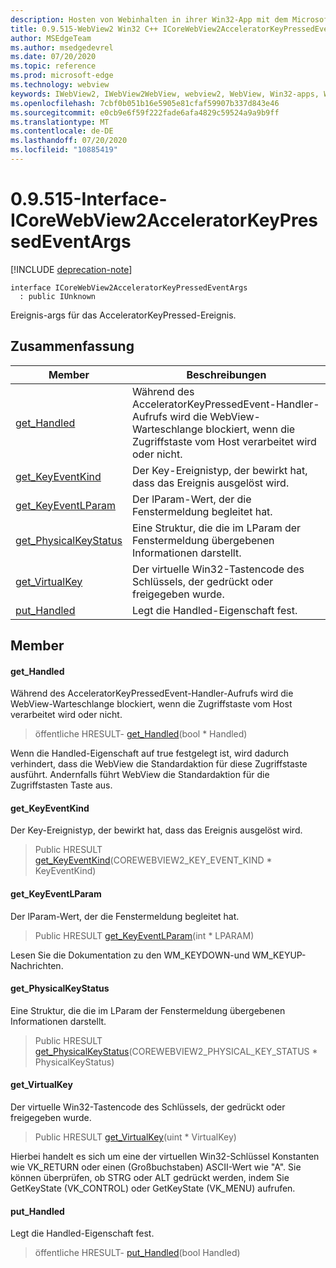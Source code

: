 ```yaml
---
description: Hosten von Webinhalten in ihrer Win32-App mit dem Microsoft Edge WebView2-Steuerelement
title: 0.9.515-WebView2 Win32 C++ ICoreWebView2AcceleratorKeyPressedEventArgs
author: MSEdgeTeam
ms.author: msedgedevrel
ms.date: 07/20/2020
ms.topic: reference
ms.prod: microsoft-edge
ms.technology: webview
keywords: IWebView2, IWebView2WebView, webview2, WebView, Win32-apps, Win32, Edge, ICoreWebView2, ICoreWebView2Controller, Browser-Steuerelement, Edge-HTML
ms.openlocfilehash: 7cbf0b051b16e5905e81cfaf59907b337d843e46
ms.sourcegitcommit: e0cb9e6f59f222fade6afa4829c59524a9a9b9ff
ms.translationtype: MT
ms.contentlocale: de-DE
ms.lasthandoff: 07/20/2020
ms.locfileid: "10885419"
---
```

# 0.9.515-Interface-ICoreWebView2AcceleratorKeyPressedEventArgs 

[!INCLUDE [deprecation-note](../../includes/deprecation-note.md)]

```
interface ICoreWebView2AcceleratorKeyPressedEventArgs
  : public IUnknown
```

Ereignis-args für das AcceleratorKeyPressed-Ereignis.

## Zusammenfassung

 Member                        | Beschreibungen
--------------------------------|---------------------------------------------
[get_Handled](#get_handled) | Während des AcceleratorKeyPressedEvent-Handler-Aufrufs wird die WebView-Warteschlange blockiert, wenn die Zugriffstaste vom Host verarbeitet wird oder nicht.
[get_KeyEventKind](#get_keyeventkind) | Der Key-Ereignistyp, der bewirkt hat, dass das Ereignis ausgelöst wird.
[get_KeyEventLParam](#get_keyeventlparam) | Der lParam-Wert, der die Fenstermeldung begleitet hat.
[get_PhysicalKeyStatus](#get_physicalkeystatus) | Eine Struktur, die die im LParam der Fenstermeldung übergebenen Informationen darstellt.
[get_VirtualKey](#get_virtualkey) | Der virtuelle Win32-Tastencode des Schlüssels, der gedrückt oder freigegeben wurde.
[put_Handled](#put_handled) | Legt die Handled-Eigenschaft fest.

## Member

#### get_Handled 

Während des AcceleratorKeyPressedEvent-Handler-Aufrufs wird die WebView-Warteschlange blockiert, wenn die Zugriffstaste vom Host verarbeitet wird oder nicht.

> öffentliche HRESULT- [get_Handled](#get_handled)(bool * Handled)

Wenn die Handled-Eigenschaft auf true festgelegt ist, wird dadurch verhindert, dass die WebView die Standardaktion für diese Zugriffstaste ausführt. Andernfalls führt WebView die Standardaktion für die Zugriffstasten Taste aus.

#### get_KeyEventKind 

Der Key-Ereignistyp, der bewirkt hat, dass das Ereignis ausgelöst wird.

> Public HRESULT [get_KeyEventKind](#get_keyeventkind)(COREWEBVIEW2_KEY_EVENT_KIND * KeyEventKind)

#### get_KeyEventLParam 

Der lParam-Wert, der die Fenstermeldung begleitet hat.

> Public HRESULT [get_KeyEventLParam](#get_keyeventlparam)(int * LPARAM)

Lesen Sie die Dokumentation zu den WM_KEYDOWN-und WM_KEYUP-Nachrichten.

#### get_PhysicalKeyStatus 

Eine Struktur, die die im LParam der Fenstermeldung übergebenen Informationen darstellt.

> Public HRESULT [get_PhysicalKeyStatus](#get_physicalkeystatus)(COREWEBVIEW2_PHYSICAL_KEY_STATUS * PhysicalKeyStatus)

#### get_VirtualKey 

Der virtuelle Win32-Tastencode des Schlüssels, der gedrückt oder freigegeben wurde.

> Public HRESULT [get_VirtualKey](#get_virtualkey)(uint * VirtualKey)

Hierbei handelt es sich um eine der virtuellen Win32-Schlüssel Konstanten wie VK_RETURN oder einen (Großbuchstaben) ASCII-Wert wie "A". Sie können überprüfen, ob STRG oder ALT gedrückt werden, indem Sie GetKeyState (VK_CONTROL) oder GetKeyState (VK_MENU) aufrufen.

#### put_Handled 

Legt die Handled-Eigenschaft fest.

> öffentliche HRESULT- [put_Handled](#put_handled)(bool Handled)

